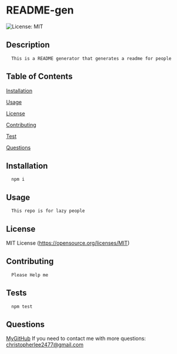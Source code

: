 # README-gen
  ![License: MIT](https://img.shields.io/badge/License-MIT-yellow.svg)

  ## Description
      
      This is a README generator that generates a readme for people
      
  ## Table of Contents
      
  [Installation](https://github.com/ChrisLee2477/README-gen#installation)
  
  [Usage](https://github.com/ChrisLee2477/README-gen#usage)
  
  [License](https://github.com/ChrisLee2477/README-gen#license)
  
  [Contributing](https://github.com/ChrisLee2477/README-gen#contributing)
  
  [Test](https://github.com/ChrisLee2477/README-gen#test)
  
  [Questions](https://github.com/ChrisLee2477/README-gen#questions)
      
  ## Installation
      
      npm i
      
  ## Usage
      
      This repo is for lazy people
      
      
  ## License
      
  MIT License
  (https://opensource.org/licenses/MIT)
  
      
      
  ## Contributing
      
      Please Help me
      
  ## Tests
      
      npm test
  
  ## Questions 
  [MyGitHub](https://github.com/ChrisLee2477)
      If you need to contact me with more questions: christopherlee2477@gmail.com
  

